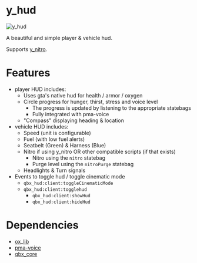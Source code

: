 # y_hud

![y_hud](https://github.com/user-attachments/assets/fadb9e1e-f0fe-4da4-b1d8-e54c52b1982e)

A beautiful and simple player & vehicle hud.

Supports [y_nitro](https://github.com/ynot-workshop/y_nitro).

# Features
- player HUD includes:
    - Uses gta's native hud for health / armor / oxygen
    - Circle progress for hunger, thirst, stress and voice level
        - The progress is updated by listening to the appropriate statebags
        - Fully integrated with pma-voice
    - "Compass" displaying heading & location
- vehicle HUD includes:
    - Speed (unit is configurable)
    - Fuel (with low fuel alerts)
    - Seatbelt (Green) & Harness (Blue)
    - Nitro if using y_nitro OR other compatible scripts (if that exists)
        - Nitro using the `nitro` statebag
        - Purge level using the `nitroPurge` statebag
    - Headlights & Turn signals
- Events to toggle hud / toggle cinematic mode
    - `qbx_hud:client:toggleCinematicMode`
    - `qbx_hud:client:togglehud`
        - `qbx_hud:client:showHud`
        - `qbx_hud:client:hideHud`

# Dependencies

- [ox_lib](https://github.com/overextended/ox_lib)
- [pma-voice](https://github.com/AvarianKnight/pma-voice)
- [qbx_core](https://github.com/Qbox-project/qbx_core)
